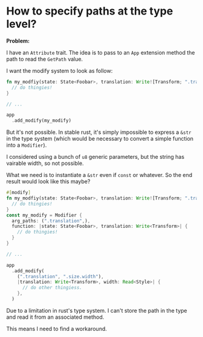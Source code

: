 # How to specify paths at the type level?

**Problem:** 

I have an `Attribute` trait. The idea is to pass to an `App` extension method
the path to read the `GetPath` value.

I want the modify system to look as follow:

```rust
fn my_modfiy(state: State<Foobar>, translation: Write![Transform; ".translation"]) {
  // do thingies!
}

// ...

app
  .add_modify(my_modify)
```

But it's not possible. In stable rust, it's simply impossible to express a `&str`
in the type system (which would be necessary to convert a simple function
into a `Modifier`).

I considered using a bunch of `u8` generic parameters, but the string has vairable
width, so not possible.

What we need is to instantiate a `&str` even if `const` or whatever. So the
end result would look like this maybe?

```rust
#[modify]
fn my_modfiy(state: State<Foobar>, translation: Write![Transform; ".translation"]) {
  // do thingies!
}
const my_modify = Modifier {
  arg_paths: (".translation",),
  function: |state: State<Foobar>, translation: Write<Transform>| {
    // do thingies!
  }
}

// ...

app
  .add_modify(
    (".translation", ".size.width"),
    |translation: Write<Transform>, width: Read<Style>| {
      // do other thingiess.
    },
  )
```

Due to a limitation in rust's type system. I can't store the path in
the type and read it from an associated method.

This means I need to find a workaround.

